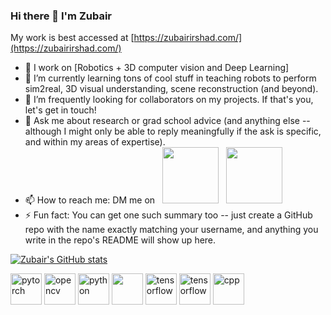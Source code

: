 ### Hi there 👋 I'm Zubair

My work is best accessed at [https://zubairirshad.com/](https://zubairirshad.com/)

- 🔭 I work on [Robotics + 3D computer vision and Deep Learning]
- 🌱 I’m currently learning tons of cool stuff in teaching robots to perform sim2real, 3D visual understanding, scene reconstruction (and beyond).
- :handshake: I’m frequently looking for collaborators on my projects. If that's you, let's get in touch!
- 💬 Ask me about research or grad school advice (and anything else -- although I might only be able to reply meaningfully if the ask is specific, and within my areas of expertise).
- 📫 How to reach me: DM me on &nbsp;
  <a href="https://www.linkedin.com/in/zubair-irshad/">
    <img src="https://img.shields.io/badge/linkedin-%230077B5.svg?&style=for-the-badge&logo=linkedin&logoColor=white" width="90"></a> &nbsp;
  <a href="https://twitter.com/mzubairirshad">
    <img src="https://img.shields.io/badge/Twitter-1DA1F2?style=for-the-badge&logo=twitter&logoColor=white" width="90"></a>       
- ⚡ Fun fact: You can get one such summary too -- just create a GitHub repo with the name exactly matching your username, and anything you write in the repo's README will show up here.


[![Zubair's GitHub stats](https://github-readme-stats.vercel.app/api?username=zubair-irshad)](https://github.com/anuraghazra/github-readme-stats)

<p align="left">
  <img src="https://www.vectorlogo.zone/logos/pytorch/pytorch-icon.svg" alt="pytorch" width="50" height="50"/>
  <img src="https://www.vectorlogo.zone/logos/opencv/opencv-icon.svg" alt="opencv" width="50" height="50"/>
  <img src="https://seeklogo.com/images/P/python-logo-A32636CAA3-seeklogo.com.png" alt="python" width="50" height="50"/>
  <img src="https://huggingface.co/front/assets/huggingface_logo-noborder.svg" width="50" height="50"/>
  <img src="https://www.vectorlogo.zone/logos/tensorflow/tensorflow-icon.svg" alt="tensorflow" width="50" height="50"/>
  <img src="https://img.icons8.com/color/512/amazon-web-services.png" alt="tensorflow" width="50" height="50"/>
  <img src="https://img.icons8.com/color/48/000000/c-plus-plus-logo.png" alt="cpp" width="50" height="50"/>
  
</p>
